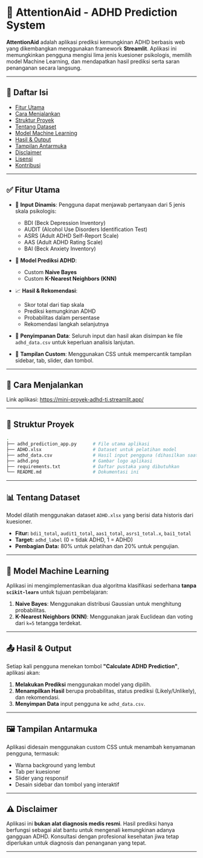 # 🧠 AttentionAid - ADHD Prediction System

**AttentionAid** adalah aplikasi prediksi kemungkinan ADHD berbasis web yang dikembangkan menggunakan framework **Streamlit**. Aplikasi ini memungkinkan pengguna mengisi lima jenis kuesioner psikologis, memilih model Machine Learning, dan mendapatkan hasil prediksi serta saran penanganan secara langsung.

---

## 📌 Daftar Isi

- [Fitur Utama](#-fitur-utama)
- [Cara Menjalankan](#-cara-menjalankan)
- [Struktur Proyek](#-struktur-proyek)
- [Tentang Dataset](#-tentang-dataset)
- [Model Machine Learning](#-model-machine-learning)
- [Hasil & Output](#-hasil--output)
- [Tampilan Antarmuka](#-tampilan-antarmuka)
- [Disclaimer](#️-disclaimer)
- [Lisensi](#-lisensi)
- [Kontribusi](#-kontribusi)

---

## ✅ Fitur Utama

- 🔢 **Input Dinamis**: Pengguna dapat menjawab pertanyaan dari 5 jenis skala psikologis:
  - BDI (Beck Depression Inventory)
  - AUDIT (Alcohol Use Disorders Identification Test)
  - ASRS (Adult ADHD Self-Report Scale)
  - AAS (Adult ADHD Rating Scale)
  - BAI (Beck Anxiety Inventory)

- 🧠 **Model Prediksi ADHD**:
  - Custom **Naive Bayes**
  - Custom **K-Nearest Neighbors (KNN)**

- 📈 **Hasil & Rekomendasi**:
  - Skor total dari tiap skala
  - Prediksi kemungkinan ADHD
  - Probabilitas dalam persentase
  - Rekomendasi langkah selanjutnya

- 💾 **Penyimpanan Data**: Seluruh input dan hasil akan disimpan ke file `adhd_data.csv` untuk keperluan analisis lanjutan.

- 🎨 **Tampilan Custom**: Menggunakan CSS untuk mempercantik tampilan sidebar, tab, slider, dan tombol.

---

## 🚀 Cara Menjalankan
Link aplikasi: https://mini-proyek-adhd-ti.streamlit.app/

---

## 📁 Struktur Proyek
```bash
.
├── adhd_prediction_app.py      # File utama aplikasi
├── ADHD.xlsx                   # Dataset untuk pelatihan model
├── adhd_data.csv               # Hasil input pengguna (dihasilkan saat runtime)
├── adhd.png                    # Gambar logo aplikasi
├── requirements.txt            # Daftar pustaka yang dibutuhkan
└── README.md                   # Dokumentasi ini
```

---

## 📊 Tentang Dataset
Model dilatih menggunakan dataset `ADHD.xlsx` yang berisi data historis dari kuesioner.
- **Fitur:** `bdi1_total`, `audit1_total`, `aas1_total`, `asrs1_total.x`, `bai1_total`
- **Target:** `adhd_label` (0 = tidak ADHD, 1 = ADHD)
- **Pembagian Data:** 80% untuk pelatihan dan 20% untuk pengujian.

---

## 🤖 Model Machine Learning
Aplikasi ini mengimplementasikan dua algoritma klasifikasi sederhana **tanpa `scikit-learn`** untuk tujuan pembelajaran:
1. **Naive Bayes**: Menggunakan distribusi Gaussian untuk menghitung probabilitas.
2. **K-Nearest Neighbors (KNN)**: Menggunakan jarak Euclidean dan voting dari `k=5` tetangga terdekat.

---

## 📤 Hasil & Output
Setiap kali pengguna menekan tombol **"Calculate ADHD Prediction"**, aplikasi akan:
1.  **Melakukan Prediksi** menggunakan model yang dipilih.
2.  **Menampilkan Hasil** berupa probabilitas, status prediksi (Likely/Unlikely), dan rekomendasi.
3.  **Menyimpan Data** input pengguna ke `adhd_data.csv`.

---

## 🖼 Tampilan Antarmuka
Aplikasi didesain menggunakan custom CSS untuk menambah kenyamanan pengguna, termasuk:
- Warna background yang lembut
- Tab per kuesioner
- Slider yang responsif
- Desain sidebar dan tombol yang interaktif

---

## ⚠️ Disclaimer
Aplikasi ini **bukan alat diagnosis medis resmi**. Hasil prediksi hanya berfungsi sebagai alat bantu untuk mengenali kemungkinan adanya gangguan ADHD. Konsultasi dengan profesional kesehatan jiwa tetap diperlukan untuk diagnosis dan penanganan yang tepat.

---


